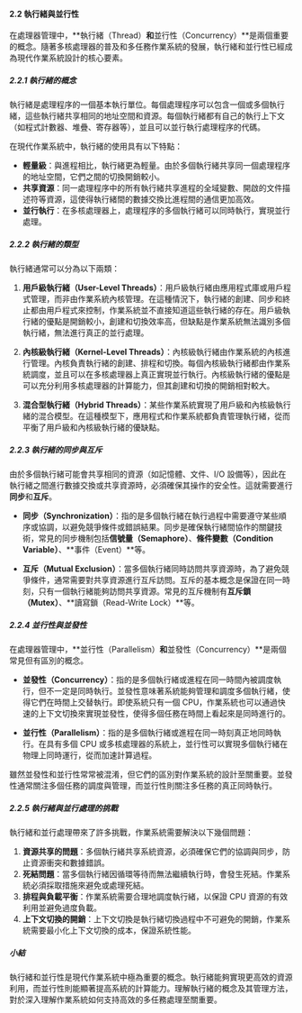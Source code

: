#### 2.2 執行緒與並行性

在處理器管理中，**執行緒（Thread）**和**並行性（Concurrency）**是兩個重要的概念。隨著多核處理器的普及和多任務作業系統的發展，執行緒和並行性已經成為現代作業系統設計的核心要素。

##### 2.2.1 執行緒的概念

執行緒是處理程序的一個基本執行單位。每個處理程序可以包含一個或多個執行緒，這些執行緒共享相同的地址空間和資源。每個執行緒都有自己的執行上下文（如程式計數器、堆疊、寄存器等），並且可以並行執行處理程序的代碼。

在現代作業系統中，執行緒的使用具有以下特點：

- **輕量級**：與進程相比，執行緒更為輕量。由於多個執行緒共享同一個處理程序的地址空間，它們之間的切換開銷較小。
- **共享資源**：同一處理程序中的所有執行緒共享進程的全域變數、開啟的文件描述符等資源，這使得執行緒間的數據交換比進程間的通信更加高效。
- **並行執行**：在多核處理器上，處理程序的多個執行緒可以同時執行，實現並行處理。

##### 2.2.2 執行緒的類型

執行緒通常可以分為以下兩類：

1. **用戶級執行緒（User-Level Threads）**：用戶級執行緒由應用程式庫或用戶程式管理，而非由作業系統內核管理。在這種情況下，執行緒的創建、同步和終止都由用戶程式來控制，作業系統並不直接知道這些執行緒的存在。用戶級執行緒的優點是開銷較小，創建和切換效率高，但缺點是作業系統無法識別多個執行緒，無法進行真正的並行處理。
   
2. **內核級執行緒（Kernel-Level Threads）**：內核級執行緒由作業系統的內核進行管理。內核負責執行緒的創建、排程和切換。每個內核級執行緒都由作業系統調度，並且可以在多核處理器上真正實現並行執行。內核級執行緒的優點是可以充分利用多核處理器的計算能力，但其創建和切換的開銷相對較大。

3. **混合型執行緒（Hybrid Threads）**：某些作業系統實現了用戶級和內核級執行緒的混合模型。在這種模型下，應用程式和作業系統都負責管理執行緒，從而平衡了用戶級和內核級執行緒的優缺點。

##### 2.2.3 執行緒的同步與互斥

由於多個執行緒可能會共享相同的資源（如記憶體、文件、I/O 設備等），因此在執行緒之間進行數據交換或共享資源時，必須確保其操作的安全性。這就需要進行**同步**和**互斥**。

- **同步（Synchronization）**：指的是多個執行緒在執行過程中需要遵守某些順序或協調，以避免競爭條件或錯誤結果。同步是確保執行緒間協作的關鍵技術，常見的同步機制包括**信號量（Semaphore）**、**條件變數（Condition Variable）**、**事件（Event）**等。
  
- **互斥（Mutual Exclusion）**：當多個執行緒同時訪問共享資源時，為了避免競爭條件，通常需要對共享資源進行互斥訪問。互斥的基本概念是保證在同一時刻，只有一個執行緒能夠訪問共享資源。常見的互斥機制有**互斥鎖（Mutex）**、**讀寫鎖（Read-Write Lock）**等。

##### 2.2.4 並行性與並發性

在處理器管理中，**並行性（Parallelism）**和**並發性（Concurrency）**是兩個常見但有區別的概念。

- **並發性（Concurrency）**：指的是多個執行緒或進程在同一時間內被調度執行，但不一定是同時執行。並發性意味著系統能夠管理和調度多個執行緒，使得它們在時間上交替執行。即使系統只有一個 CPU，作業系統也可以通過快速的上下文切換來實現並發性，使得多個任務在時間上看起來是同時進行的。
  
- **並行性（Parallelism）**：指的是多個執行緒或進程在同一時刻真正地同時執行。在具有多個 CPU 或多核處理器的系統上，並行性可以實現多個執行緒在物理上同時運行，從而加速計算過程。

雖然並發性和並行性常常被混淆，但它們的區別對作業系統的設計至關重要。並發性通常關注多個任務的調度與管理，而並行性則關注多任務的真正同時執行。

##### 2.2.5 執行緒與並行處理的挑戰

執行緒和並行處理帶來了許多挑戰，作業系統需要解決以下幾個問題：

1. **資源共享的問題**：多個執行緒共享系統資源，必須確保它們的協調與同步，防止資源衝突和數據錯誤。
2. **死結問題**：當多個執行緒因循環等待而無法繼續執行時，會發生死結。作業系統必須採取措施來避免或處理死結。
3. **排程與負載平衡**：作業系統需要合理地調度執行緒，以保證 CPU 資源的有效利用並避免過度負載。
4. **上下文切換的開銷**：上下文切換是執行緒切換過程中不可避免的開銷，作業系統需要最小化上下文切換的成本，保證系統性能。

##### 小結

執行緒和並行性是現代作業系統中極為重要的概念。執行緒能夠實現更高效的資源利用，而並行性則能顯著提高系統的計算能力。理解執行緒的概念及其管理方法，對於深入理解作業系統如何支持高效的多任務處理至關重要。